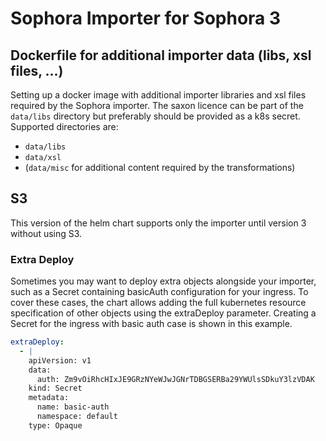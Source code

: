 # Sophora Importer for Sophora 3

## Dockerfile for additional importer data (libs, xsl files, ...)

Setting up a docker image with additional importer libraries and xsl files required by the Sophora importer.
The saxon licence can be part of the `data/libs` directory but preferably should be provided as a k8s secret.
Supported directories are:

* `data/libs`
* `data/xsl`
* (`data/misc` for additional content required by the transformations)

## S3

This version of the helm chart supports only the importer until version 3 without using S3.

### Extra Deploy

Sometimes you may want to deploy extra objects alongside your importer, such as a Secret containing basicAuth configuration for your ingress.
To cover these cases, the chart allows adding the full kubernetes resource specification of other objects using the extraDeploy parameter.
Creating a Secret for the ingress with basic auth case is shown in this example.
```yaml
extraDeploy:
  - |
    apiVersion: v1
    data:
      auth: Zm9vOiRhcHIxJE9GRzNYeWJwJGNrTDBGSERBa29YWUlsSDkuY3lzVDAK
    kind: Secret
    metadata:
      name: basic-auth
      namespace: default
    type: Opaque
```
